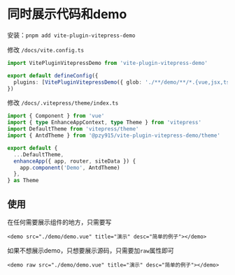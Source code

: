 # 同时展示代码和demo

安装：`pnpm add vite-plugin-vitepress-demo`

修改 `/docs/vite.config.ts`

```ts
import VitePluginVitepressDemo from 'vite-plugin-vitepress-demo'

export default defineConfig({
  plugins: [VitePluginVitepressDemo({ glob: './**/demo/**/*.{vue,jsx,tsx,js,ts}' })],
})
```

修改 `/docs/.vitepress/theme/index.ts`

```ts
import { Component } from 'vue'
import { type EnhanceAppContext, type Theme } from 'vitepress'
import DefaultTheme from 'vitepress/theme'
import { AntdTheme } from '@pzy915/vite-plugin-vitepress-demo/theme'

export default {
  ...DefaultTheme,
  enhanceApp({ app, router, siteData }) {
    app.component('Demo', AntdTheme)
  },
} as Theme
```

## 使用

在任何需要展示组件的地方，只需要写

```vue
<demo src="./demo/demo.vue" title="演示" desc="简单的例子"></demo>
```

如果不想展示demo，只想要展示源码，只需要加`raw`属性即可

```vue
<demo raw src="./demo/demo.vue" title="演示" desc="简单的例子"></demo>
```
